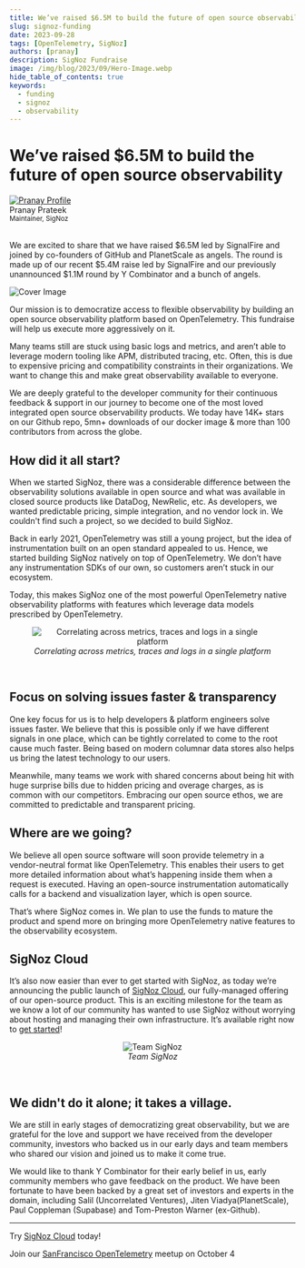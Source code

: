 ```yaml
---
title: We’ve raised $6.5M to build the future of open source observability
slug: signoz-funding
date: 2023-09-28
tags: [OpenTelemetry, SigNoz]
authors: [pranay]
description: SigNoz Fundraise
image: /img/blog/2023/09/Hero-Image.webp
hide_table_of_contents: true
keywords:
  - funding
  - signoz
  - observability
---
```


<head>
  <link rel="canonical" href="https://signoz.io/blog/signoz-funding/"/>
</head>

<div className='announcementContainer'>

# We’ve raised $6.5M to build the future of open source observability

<div class="avatar">
  <a
    class="avatar__photo-link avatar__photo avatar__photo--lg"
    href="https://twitter.com/pranay01">
    <img
      alt="Pranay Profile"
      src="/img/authors/pranay_profile_pic.webp" />
  </a>
  <div class="avatar__intro">
    <div class="avatar__name">Pranay Prateek</div>
    <small class="avatar__subtitle">
      Maintainer, SigNoz
    </small>
  </div>
</div>

<br />

We are excited to share that we have raised $6.5M led by SignalFire and joined by co-founders of GitHub and PlanetScale as angels. The round is made up of our recent $5.4M raise led by SignalFire and our previously unannounced $1.1M round by Y Combinator and a bunch of angels.

<!--truncate-->
![Cover Image](/img/blog/2023/09/Hero-Image.webp)


Our mission is to democratize access to flexible observability by building an open source observability platform based on OpenTelemetry. This fundraise will help us execute more aggressively on it. 

Many teams still are stuck using basic logs and metrics, and aren’t able to leverage modern tooling like APM, distributed tracing, etc. Often, this is due to expensive pricing and compatibility constraints in their organizations. We want to change this and make great observability available to everyone.

We are deeply grateful to  the developer community for their continuous feedback & support in our journey to become one of the most loved integrated open source observability products. We today have 14K+ stars on our Github repo, 5mn+ downloads of our docker image & more than 100 contributors from across the globe.


## How did it all start?

When we started SigNoz, there was a considerable difference between the observability solutions available in open source and what was available in closed source products like DataDog, NewRelic, etc. As developers, we wanted predictable pricing, simple integration, and no vendor lock in. We couldn't find such a project, so we decided to build SigNoz. 

Back in early 2021, OpenTelemetry was still a young project, but the idea of instrumentation built on an open standard appealed to us. Hence, we started building SigNoz natively on top of OpenTelemetry. We don’t have any instrumentation SDKs of our own, so customers aren’t stuck in our ecosystem.

Today, this makes SigNoz one of the most powerful OpenTelemetry native observability platforms with features which leverage data models prescribed by OpenTelemetry.


<figure data-zoomable align='center'>
    <img src="/img/blog/2023/09/Product-Image.webp" alt="Correlating across metrics, traces and logs in a single platform"/>
    <figcaption><i>Correlating across metrics, traces and logs in a single platform</i></figcaption>
</figure>

<br />

## Focus on solving issues faster & transparency

One key focus for us is to help developers & platform engineers solve issues faster. We believe that this is possible only if we have different signals in one place, which can be tightly correlated to come to the root cause much faster. Being based on modern columnar data stores also helps us bring the latest technology to our users.

Meanwhile, many teams we work with shared concerns about being hit with huge surprise bills due to hidden pricing and overage charges, as is common with our competitors. Embracing our open source ethos, we are committed to predictable and transparent pricing. 


## Where are we going?

We believe all open source software will soon provide telemetry in a vendor-neutral format like OpenTelemetry. This enables their users to get more detailed information about what’s happening inside them when a request is executed. Having an open-source instrumentation automatically calls for a backend and visualization layer, which is open source. 

That’s where SigNoz comes in. We plan to use the funds to mature the product and spend more on bringing more OpenTelemetry native features to the observability ecosystem.

## SigNoz Cloud

It’s also now easier than ever to get started with SigNoz, as today we’re announcing the public launch of [SigNoz Cloud](https://signoz.io/teams), our fully-managed offering of our open-source product. This is an exciting milestone for the team as we know a lot of our community has wanted to use SigNoz without worrying about hosting and managing their own infrastructure. It’s available right now to [get started](https://signoz.io/teams)!


<figure data-zoomable align='center'>
    <img src="/img/blog/2023/09/Team-Photo.webp" alt="Team SigNoz"/>
    <figcaption><i>Team SigNoz</i></figcaption>
</figure>

<br />

## We didn't do it alone; it takes a village.

We are still in early stages of democratizing great observability, but we are grateful for the love and support we have received from the developer community, investors who backed us in our early days and team members who shared our vision and joined us to make it come true.

We would like to thank Y Combinator for their early belief in us, early community members who gave feedback on the product. We have been fortunate to have been backed by a great set of investors and experts in the domain, including Salil (Uncorrelated Ventures), Jiten Viadya(PlanetScale), Paul Coppleman (Supabase) and Tom-Preston Warner (ex-Github).

---

Try [SigNoz Cloud](https://signoz.io/teams) today!

Join our [SanFrancisco OpenTelemetry](https://lu.ma/lrd71rqh) meetup on October 4

</div>